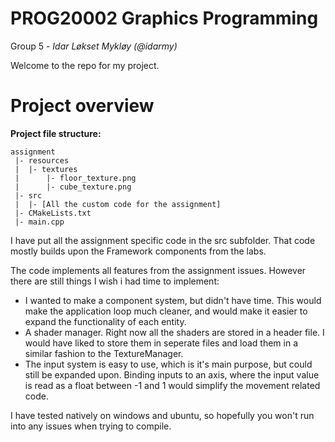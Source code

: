 # PROG20002 Graphics Programming

Group 5 - *Idar Løkset Mykløy (@idarmy)*

Welcome to the repo for my project.


# Project overview

**Project file structure:**

```
assignment
 |- resources
 |  |- textures
 |      |- floor_texture.png
 |      |- cube_texture.png
 |- src
 |  |- [All the custom code for the assignment]
 |- CMakeLists.txt
 |- main.cpp
```

I have put all the assignment specific code in the src subfolder.
That code mostly builds upon the Framework components from the labs.

The code implements all features from the assignment issues.
However there are still things I wish i had time to implement:
 - I wanted to make a component system, but didn't have time.
This would make the application loop much cleaner, and would make it easier to expand the functionality of each entity.
 - A shader manager. Right now all the shaders are stored in a header file. I would have liked to store them
  in seperate files and load them in a similar fashion to the TextureManager.
 - The input system is easy to use, which is it's main purpose, but could still be expanded upon. 
 Binding inputs to an axis, where the input value is read as a float between -1 and 1 would simplify the movement related code.

 I have tested natively on windows and ubuntu, so hopefully you won't run into any issues when trying to compile.
